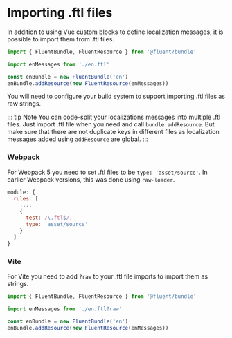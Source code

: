 # Importing .ftl files

In addition to using Vue custom blocks to define localization messages, it is possible to import them from .ftl files.

```js
import { FluentBundle, FluentResource } from '@fluent/bundle'

import enMessages from './en.ftl'

const enBundle = new FluentBundle('en')
enBundle.addResource(new FluentResource(enMessages))
```

You will need to configure your build system to support importing .ftl files as raw strings.

::: tip Note
You can code-split your localizations messages into multiple .ftl files. Just import .ftl file when you need and call `bundle.addResource`. But make sure that there are not duplicate keys in different files as localization messages added using `addResource` are global.
:::

### Webpack

For Webpack 5 you need to set .ftl files to be `type: 'asset/source'`. In earlier Webpack versions, this was done using `raw-loader`.

```js
module: {
  rules: [
    ...,
    {
      test: /\.ftl$/,
      type: 'asset/source'
    }
  ]
}
```

### Vite

For Vite you need to add `?raw` to your .ftl file imports to import them as strings.

```js
import { FluentBundle, FluentResource } from '@fluent/bundle'

import enMessages from './en.ftl?raw'

const enBundle = new FluentBundle('en')
enBundle.addResource(new FluentResource(enMessages))
```
